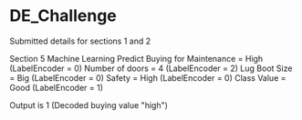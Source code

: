 # DE_Challenge

Submitted details for sections 1 and 2

Section 5 Machine Learning
Predict Buying for
 Maintenance = High (LabelEncoder = 0)
 Number of doors = 4 (LabelEncoder = 2)
 Lug Boot Size = Big (LabelEncoder = 0)
 Safety = High  (LabelEncoder = 0)
 Class Value = Good  (LabelEncoder = 1)

Output is 1 (Decoded buying value "high")
